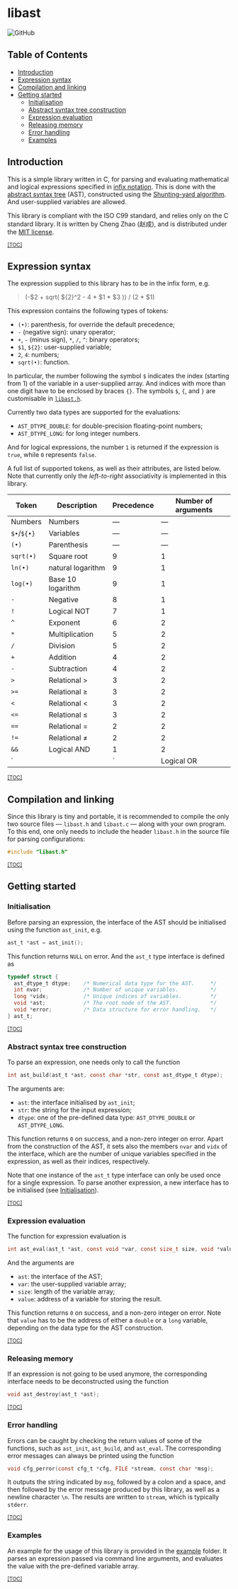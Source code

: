 # libast

![GitHub](https://img.shields.io/github/license/cheng-zhao/libast.svg)


## Table of Contents

-   [Introduction](#introduction)
-   [Expression syntax](#expression-syntax)
-   [Compilation and linking](#compilation-and-linking)
-   [Getting started](#getting-started)
    -   [Initialisation](#initialisation)
    -   [Abstract syntax tree construction](#abstract-syntax-tree-construction)
    -   [Expression evaluation](#expression-evaluation)
    -   [Releasing memory](#releasing-memory)
    -   [Error handling](#error-handling)
    -   [Examples](#examples)

## Introduction

This is a simple library written in C, for parsing and evaluating mathematical and logical expressions specified in [infix notation](https://en.wikipedia.org/wiki/Infix_notation). This is done with the [abstract syntax tree](https://en.wikipedia.org/wiki/Abstract_syntax_tree) (AST), constructed using the [Shunting-yard algorithm](https://en.wikipedia.org/wiki/Shunting-yard_algorithm). And user-supplied variables are allowed.

This library is compliant with the ISO C99 standard, and relies only on the C standard library. It is written by Cheng Zhao (&#36213;&#25104;), and is distributed under the [MIT license](LICENSE.txt).

<sub>[\[TOC\]](#table-of-contents)</sub>

## Expression syntax

The expression supplied to this library has to be in the infix form, e.g.

> (-$2 + sqrt( ${2}^2 - 4 * $1 * $3 )) / (2 * $1)

This expression contains the following types of tokens:
-   <span><code>(&bull;)</code></span>: parenthesis, for override the default precedence;
-   `-` (negative sign): unary operator;
-   `+`, `-` (minus sign), `*`, `/`, `^`: binary operators;
-   `$1`, `${2}`: user-supplied variable;
-   `2`, `4`: numbers;
-   <span><code>sqrt(&bull;)</code></span>: function.

In particular, the number following the symbol `$` indicates the index (starting from 1) of the variable in a user-supplied array. And indices with more than one digit have to be enclosed by braces `{}`. The symbols `$`, `{`, and `}` are customisable in [`libast.h`](libast.h#L35).

Currently two data types are supported for the evaluations:
-   `AST_DTYPE_DOUBLE`: for double-precision floating-point numbers;
-   `AST_DTYPE_LONG`: for long integer numbers.

And for logical expressions, the number `1` is returned if the expression is `true`, while `0` represents `false`. 

A full list of supported tokens, as well as their attributes, are listed below. Note that currently only the _left-to-right_ associativity is implemented in this library.

| Token                                                                        | Description       | Precedence | Number of arguments |
|------------------------------------------------------------------------------|-------------------|------------|---------------------|
| Numbers                                                                      | Numbers           | &mdash;    | &mdash;             |
| <span><code>&#36;&bull;</code></span>/<span><code>${&bull;}</code></span>    | Variables         | &mdash;    | &mdash;             |
| <span><code>(&bull;)</code></span>                                           | Parenthesis       | &mdash;    | &mdash;             |
| <span><code>sqrt(&bull;)</code></span>                                       | Square root       | 9          | 1                   |
| <span><code>ln(&bull;)</code></span>                                         | natural logarithm | 9          | 1                   |
| <span><code>log(&bull;)</code></span>                                        | Base 10 logarithm | 9          | 1                   |
| `-`                                                                          | Negative          | 8          | 1                   |
| `!`                                                                          | Logical NOT       | 7          | 1                   |
| `^`                                                                          | Exponent          | 6          | 2                   |
| `*`                                                                          | Multiplication    | 5          | 2                   |
| `/`                                                                          | Division          | 5          | 2                   |
| `+`                                                                          | Addition          | 4          | 2                   |
| `-`                                                                          | Subtraction       | 4          | 2                   |
| `>`                                                                          | Relational &gt;   | 3          | 2                   |
| `>=`                                                                         | Relational &ge;   | 3          | 2                   |
| `<`                                                                          | Relational &lt;   | 3          | 2                   |
| `<=`                                                                         | Relational &le;   | 3          | 2                   |
| `==`                                                                         | Relational =      | 2          | 2                   |
| `!=`                                                                         | Relational &ne;   | 2          | 2                   |
| `&&`                                                                         | Logical AND       | 1          | 2                   |
| `||`                                                                         | Logical OR        | 0          | 2                   |

<sub>[\[TOC\]](#table-of-contents)</sub>

## Compilation and linking

Since this library is tiny and portable, it is recommended to compile the only two source files &mdash; `libast.h` and `libast.c` &mdash; along with your own program. To this end, one only needs to include the header `libast.h` in the source file for parsing configurations:

```c
#include "libast.h"
```

<sub>[\[TOC\]](#table-of-contents)</sub>

## Getting started

### Initialisation

Before parsing an expression, the interface of the AST should be initialised using the function `ast_init`, e.g.

```c
ast_t *ast = ast_init();
```

This function returns `NULL` on error. And the `ast_t` type interface is defined as

```c
typedef struct {
  ast_dtype_t dtype;    /* Numerical data type for the AST.     */
  int nvar;             /* Number of unique variables.          */
  long *vidx;           /* Unique indices of variables.         */
  void *ast;            /* The root node of the AST.            */
  void *error;          /* Data structure for error handling.   */
} ast_t;
```

<sub>[\[TOC\]](#table-of-contents)</sub>

### Abstract syntax tree construction

To parse an expression, one needs only to call the function

```c
int ast_build(ast_t *ast, const char *str, const ast_dtype_t dtype);
```

The arguments are:
-   `ast`: the interface initialised by `ast_init`;
-   `str`: the string for the input expression;
-   `dtype`: one of the pre-defined data type: `AST_DTYPE_DOUBLE` or `AST_DTYPE_LONG`.

This function returns `0` on success, and a non-zero integer on error. Apart from the construction of the AST, it sets also the members `nvar` and `vidx` of the interface, which are the number of unique variables specified in the expression, as well as their indices, respectively.

Note that one instance of the `ast_t` type interface can only be used once for a single expression. To parse another expression, a new interface has to be initialised (see [Initialisation](#initialisation)).

<sub>[\[TOC\]](#table-of-contents)</sub>

### Expression evaluation

The function for expression evaluation is

```c
int ast_eval(ast_t *ast, const void *var, const size_t size, void *value);
```

And the arguments are
-   `ast`: the interface of the AST;
-   `var`: the user-supplied variable array;
-   `size`: length of the variable array;
-   `value`: address of a variable for storing the result.

This function returns `0` on success, and a non-zero integer on error. Note that `value` has to be the address of either a `double` or a `long` variable, depending on the data type for the AST construction.

<sub>[\[TOC\]](#table-of-contents)</sub>

### Releasing memory

If an expression is not going to be used anymore, the corresponding interface needs to be deconstructed using the function

```c
void ast_destroy(ast_t *ast);
```

<sub>[\[TOC\]](#table-of-contents)</sub>

### Error handling

Errors can be caught by checking the return values of some of the functions, such as `ast_init`, `ast_build`, and `ast_eval`. The corresponding error messages can always be printed using the function

```c
void cfg_perror(const cfg_t *cfg, FILE *stream, const char *msg);
```

It outputs the string indicated by `msg`, followed by a colon and a space, and then followed by the error message produced by this library, as well as a newline character `\n`. The results are written to `stream`, which is typically `stderr`.

<sub>[\[TOC\]](#table-of-contents)</sub>

### Examples

An example for the usage of this library is provided in the [example](example) folder. It parses an expression passed via command line arguments, and evaluates the value with the pre-defined variable array.

<sub>[\[TOC\]](#table-of-contents)</sub>
